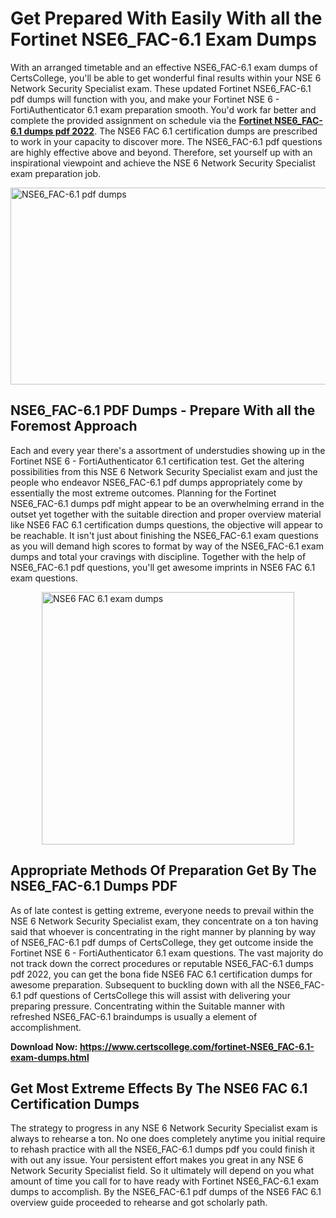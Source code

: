 <h1><strong>Get Prepared With Easily With all the Fortinet NSE6_FAC-6.1 Exam Dumps&nbsp;</strong></h1>
<p><span style="font-weight: 400;">With an arranged timetable and an effective  NSE6_FAC-6.1 exam dumps of CertsCollege, you'll be able to get wonderful final results within your NSE 6 Network Security Specialist exam. These updated Fortinet NSE6_FAC-6.1 pdf dumps will function with you, and make your Fortinet NSE 6 - FortiAuthenticator 6.1 exam preparation smooth. You'd work far better and complete the provided assignment on schedule via the <strong><a href="https://www.certscollege.com/fortinet-NSE6_FAC-6.1-exam-dumps.html">Fortinet NSE6_FAC-6.1 dumps pdf 2022</a></strong>. The NSE6 FAC 6.1 certification dumps are prescribed to work in your capacity to discover more. The  NSE6_FAC-6.1 pdf questions are highly effective above and beyond. Therefore, set yourself up with an inspirational viewpoint and achieve the NSE 6 Network Security Specialist exam preparation job.&nbsp;</span></p>
<p><span style="font-weight: 400;"><img style="display: block; margin-left: auto; margin-right: auto;" src="https://i.ibb.co/CPDK3ps/Yellow-and-Blue-Initiative-Blog-Banner.png" alt="NSE6_FAC-6.1 pdf dumps" width="559" height="315" /></span></p>
<h2><strong>NSE6_FAC-6.1 PDF Dumps - Prepare With all the Foremost Approach</strong></h2>
<p><span style="font-weight: 400;">Each and every year there's a assortment of understudies showing up in the Fortinet NSE 6 - FortiAuthenticator 6.1 certification test. Get the altering possibilities from this NSE 6 Network Security Specialist exam and just the people who endeavor NSE6_FAC-6.1 pdf dumps appropriately come by essentially the most extreme outcomes. Planning for the Fortinet NSE6_FAC-6.1 dumps pdf might appear to be an overwhelming errand in the outset yet together with the suitable direction and proper overview material like NSE6 FAC 6.1 certification dumps questions, the objective will appear to be reachable. It isn't just about finishing the NSE6_FAC-6.1 exam questions as you will demand high scores to format by way of the NSE6_FAC-6.1 exam dumps and total your cravings with discipline. Together with the help of NSE6_FAC-6.1 pdf questions, you'll get awesome imprints in NSE6 FAC 6.1 exam questions.</span></p>
<p><span style="font-weight: 400;"><a href="https://tinyurl.com/mrynn7me"><img style="display: block; margin-left: auto; margin-right: auto;" src="https://i.ibb.co/9tMrhdY/Teacher-Appreciation-Invitation.png" alt="NSE6 FAC 6.1 exam dumps " width="404" height="404" /></a></span></p>
<h2><strong>Appropriate Methods Of Preparation Get By The NSE6_FAC-6.1 Dumps PDF</strong></h2>
<p><span style="font-weight: 400;">As of late contest is getting extreme, everyone needs to prevail within the NSE 6 Network Security Specialist exam, they concentrate on a ton having said that whoever is concentrating in the right manner by planning by way of NSE6_FAC-6.1 pdf dumps of CertsCollege, they get outcome inside the Fortinet NSE 6 - FortiAuthenticator 6.1 exam questions. The vast majority do not track down the correct procedures or reputable NSE6_FAC-6.1 dumps pdf 2022, you can get the bona fide NSE6 FAC 6.1 certification dumps for awesome preparation. Subsequent to buckling down with all the  NSE6_FAC-6.1 pdf questions of CertsCollege this will assist with delivering your preparing pressure. Concentrating within the Suitable manner with refreshed NSE6_FAC-6.1 braindumps is usually a element of accomplishment.</span></p>
<p><span style="font-weight: 400;"><strong>Download Now: <a href="https://www.certscollege.com/fortinet-NSE6_FAC-6.1-exam-dumps.html">https://www.certscollege.com/fortinet-NSE6_FAC-6.1-exam-dumps.html</a></strong></span></p>
<h2><strong>Get Most Extreme Effects By The NSE6 FAC 6.1 Certification Dumps</strong></h2>
<p><span style="font-weight: 400;">The strategy to progress in any NSE 6 Network Security Specialist exam is always to rehearse a ton. No one does completely anytime you initial require to rehash practice with all the NSE6_FAC-6.1 dumps pdf you could finish it with out any issue. Your persistent effort makes you great in any NSE 6 Network Security Specialist field. So it ultimately will depend on you what amount of time you call for to have ready with Fortinet NSE6_FAC-6.1 exam dumps to accomplish. By the NSE6_FAC-6.1 pdf dumps of the NSE6 FAC 6.1 overview guide proceeded to rehearse and got scholarly path.</span></p>
